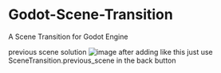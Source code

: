 # Godot-Scene-Transition
A Scene Transition for Godot Engine

previous scene solution
![image](https://github.com/user-attachments/assets/dc4c84ff-4df4-4237-99eb-c745b9dfba81)
after adding like this just use SceneTransition.previous_scene in the back button
